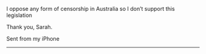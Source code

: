 I oppose any form of censorship in Australia so I don’t support this legislation

Thank you,
Sarah.

Sent from my iPhone


-----

